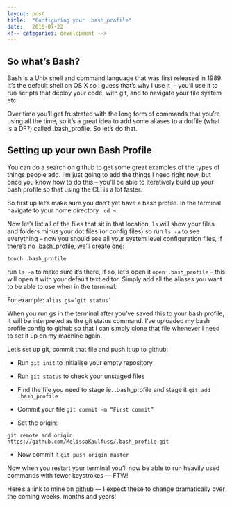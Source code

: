 ```yaml
---
layout: post
title:  "Configuring your .bash_profile"
date:   2016-07-22
<!-- categories: development -->
---
```


## So what’s Bash?

Bash is a Unix shell and command language that was first released in 1989. It’s the default shell on OS X so I guess that’s why I use it  – you’ll use it to run scripts that deploy your code, with git, and to navigate your file system etc.

Over time you’ll get frustrated with the long form of commands that you’re using all the time, so it’s a great idea to add some aliases to a dotfile (what is a DF?) called .bash_profile. So let’s do that.

## Setting up your own Bash Profile

You can do a search on github to get some great examples of the types of things people add. I’m just going to add the things I need right now, but once you know how to do this – you’ll be able to iteratively build up your bash profile so that using the CLI is a lot faster.

So first up let’s make sure you don’t yet have a bash profile. In the terminal navigate to your home directory ` cd ~`. 

Now let’s list all of the files that sit in that location, `ls` will show your files and folders minus your dot files (or config files) so run `ls -a` to see everything – now you should see all your system level configuration files, if there’s no .bash_profile, we’ll create one:

`touch .bash_profile`

run `ls -a` to make sure it’s there, if so, let’s open it `open .bash_profile` – this will open it with your default text editor. Simply add all the aliases you want to be able to use when in the terminal.

For example: `alias gs=‘git status’`

When you run gs in the terminal after you’ve saved this to your bash profile, it will be interpreted as the git status command. I’ve uploaded my bash profile config to github so that I can simply clone that file whenever I need to set it up on my machine again. 

Let’s set up git, commit that file and push it up to github:

* Run `git init` to initialise your empty repository

+  Run `git status` to check your unstaged files

-  Find the file you need to stage ie. .bash_profile and stage it `git add .bash_profile`

+  Commit your file `git commit -m “First commit”`

+  Set the origin:

 `git remote add origin https://github.com/MelissaKaulfuss/.bash_profile.git`

+  Now commit it `git push origin master`

Now when you restart your terminal you’ll now be able to run heavily used commands with fewer keystrokes –– FTW!

Here’s a link to mine on [github](https://github.com/MelissaKaulfuss/.bash_profile) –– I expect these to change dramatically over the coming weeks, months and years!
